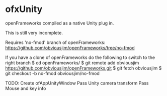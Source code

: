 ofxUnity
========

openFrameworks compiled as a native Unity plug in.

This is still very incomplete.

Requires 'no-fmod' branch of openFrameworks: https://github.com/obviousjim/openFrameworks/tree/no-fmod

If you have a clone of openFrameworks do the following to switch to the right branch
	$ cd openFrameworks/
	$ git remote add obviousjim https://github.com/obviousjim/openFrameworks.git
	$ git fetch obviousjim
	$ git checkout -b no-fmod obviousjim/no-fmod


TODO:
Create ofAppUnityWindow
Pass Unity camera transform
Pass Mouse and key info
